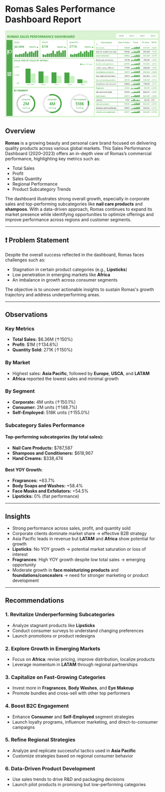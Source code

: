# Romas Sales Performance Dashboard Report
![Dashboard Preview](https://github.com/favy-codez/Romas-Sales-Performance-Dashboard-Report/blob/main/Romas.png)

## Overview

**Romas** is a growing beauty and personal care brand focused on delivering quality products across various global markets. This Sales Performance Dashboard (2020–2023) offers an in-depth view of Romas’s commercial performance, highlighting key metrics such as:

- Total Sales  
- Profit  
- Sales Quantity  
- Regional Performance  
- Product Subcategory Trends  

The dashboard illustrates strong overall growth, especially in corporate sales and top-performing subcategories like **nail care products** and **shampoos**. With a data-driven approach, Romas continues to expand its market presence while identifying opportunities to optimize offerings and improve performance across regions and customer segments.

---

## ❗ Problem Statement

Despite the overall success reflected in the dashboard, Romas faces challenges such as:

- Stagnation in certain product categories (e.g., **Lipsticks**)
- Low penetration in emerging markets like **Africa**
- An imbalance in growth across consumer segments

The objective is to uncover actionable insights to sustain Romas's growth trajectory and address underperforming areas.

---

## Observations

### Key Metrics
- **Total Sales:** $6.36M (↑150%)
- **Profit:** $1M (↑134.6%)
- **Quantity Sold:** 271K (↑150%)

### By Market
- Highest sales: **Asia Pacific**, followed by **Europe**, **USCA**, and **LATAM**
- **Africa** reported the lowest sales and minimal growth

### By Segment
- **Corporate:** 4M units (↑150.1%)
- **Consumer:** 2M units (↑148.7%)
- **Self-Employed:** 518K units (↑155.0%)

### Subcategory Sales Performance
#### Top-performing subcategories (by total sales):
- **Nail Care Products:** $787,587  
- **Shampoos and Conditioners:** $618,967  
- **Hand Creams:** $338,474  

#### Best YOY Growth:
- **Fragrances:** +63.7%  
- **Body Soaps and Washes:** +58.4%  
- **Face Masks and Exfoliators:** +54.5%  
- **Lipsticks:** 0% (flat performance)

---

## Insights

- Strong performance across sales, profit, and quantity sold
- Corporate clients dominate market share → effective B2B strategy
- Asia Pacific leads in revenue but **LATAM** and **Africa** show potential for growth
- **Lipsticks**: No YOY growth → potential market saturation or loss of interest
- **Fragrances**: High YOY growth despite low total sales → emerging opportunity
- Moderate growth in **face moisturizing products** and **foundations/concealers** → need for stronger marketing or product development

---

## Recommendations

### 1. Revitalize Underperforming Subcategories
- Analyze stagnant products like **Lipsticks**
- Conduct consumer surveys to understand changing preferences
- Launch promotions or product redesigns

### 2. Explore Growth in Emerging Markets
- Focus on **Africa**: revise pricing, improve distribution, localize products
- Leverage momentum in **LATAM** through regional partnerships

### 3. Capitalize on Fast-Growing Categories
- Invest more in **Fragrances**, **Body Washes**, and **Eye Makeup**
- Promote bundles and cross-sell with other top performers

### 4. Boost B2C Engagement
- Enhance **Consumer** and **Self-Employed** segment strategies
- Launch loyalty programs, influencer marketing, and direct-to-consumer campaigns

### 5. Refine Regional Strategies
- Analyze and replicate successful tactics used in **Asia Pacific**
- Customize strategies based on regional consumer behavior

### 6. Data-Driven Product Development
- Use sales trends to drive R&D and packaging decisions
- Launch pilot products in promising but low-performing categories


